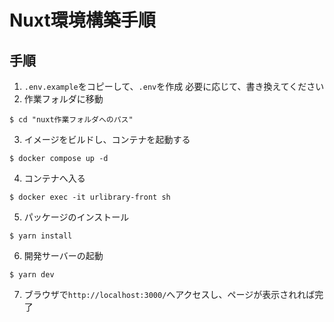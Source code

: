 # Nuxt環境構築手順

## 手順

1.  `.env.example`をコピーして、`.env`を作成
    必要に応じて、書き換えてください
2.  作業フォルダに移動

```
$ cd "nuxt作業フォルダへのパス"
```

3.  イメージをビルドし、コンテナを起動する

```
$ docker compose up -d
```

4.  コンテナへ入る

```
$ docker exec -it urlibrary-front sh
```

5.  パッケージのインストール

```
$ yarn install
```

6.  開発サーバーの起動

```
$ yarn dev
```

7.  ブラウザで`http://localhost:3000/`へアクセスし、ページが表示されれば完了
